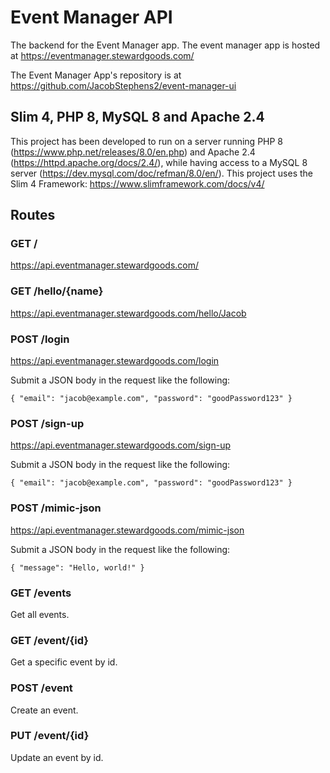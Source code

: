 # Event Manager API
The backend for the Event Manager app. The event manager app is hosted at https://eventmanager.stewardgoods.com/

The Event Manager App's repository is at https://github.com/JacobStephens2/event-manager-ui

## Slim 4, PHP 8, MySQL 8 and Apache 2.4

This project has been developed to run on a server running PHP 8 (https://www.php.net/releases/8.0/en.php) and Apache 2.4 (https://httpd.apache.org/docs/2.4/), while having access to a MySQL 8 server (https://dev.mysql.com/doc/refman/8.0/en/). This project uses the Slim 4 Framework: https://www.slimframework.com/docs/v4/

## Routes

### GET /

https://api.eventmanager.stewardgoods.com/

### GET /hello/{name}

https://api.eventmanager.stewardgoods.com/hello/Jacob

### POST /login

https://api.eventmanager.stewardgoods.com/login

Submit a JSON body in the request like the following:

`{
    "email": "jacob@example.com",
    "password": "goodPassword123"
}`

### POST /sign-up

https://api.eventmanager.stewardgoods.com/sign-up

Submit a JSON body in the request like the following:

`{
    "email": "jacob@example.com",
    "password": "goodPassword123"
}`

### POST /mimic-json

https://api.eventmanager.stewardgoods.com/mimic-json

Submit a JSON body in the request like the following:

`{
    "message": "Hello, world!"
}`

### GET /events
Get all events.

### GET /event/{id}
Get a specific event by id.

### POST /event
Create an event.

### PUT /event/{id}
Update an event by id.
